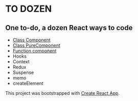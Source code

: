 # TO DOZEN

## One to-do, a dozen React ways to code

- [Class Component](src/class-component)
- [Class PureComponent](src/pure-component)
- [Function component](src/function-component)
- Hooks
- Context
- Redux
- Suspense
- memo
- createElement

This project was bootstrapped with [Create React App](https://github.com/facebook/create-react-app).
